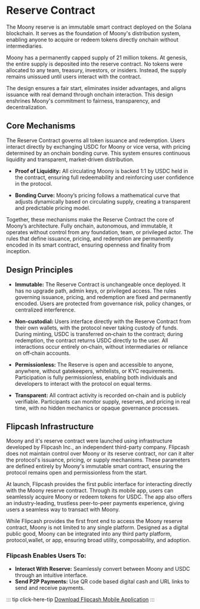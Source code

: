 # Reserve Contract

The Moony reserve is an immutable smart contract deployed on the Solana blockchain. It serves as the foundation of Moony's distribution system, enabling anyone to acquire or redeem tokens directly onchain without intermediaries. 

Moony has a permanently capped supply of 21 million tokens. At genesis, the entire supply is deposited into the reserve contract. No tokens were allocated to any team, treasury, investors, or insiders. Instead, the supply remains unissued until users interact with the contract.

The design ensures a fair start, eliminates insider advantages, and aligns issuance with real demand through onchain interaction. This design enshrines Moony's commitment to fairness, transparency, and decentralization.

## Core Mechanisms

The Reserve Contract governs all token issuance and redemption. Users interact directly by exchanging USDC for Moony or vice versa, with pricing determined by an onchain bonding curve. This system ensures continuous liquidity and transparent, market‑driven distribution.

- **Proof of Liquidity:** All circulating Moony is backed 1:1 by USDC held in the contract, ensuring full redeemability and reinforcing user confidence in the protocol. 

- **Bonding Curve:** Moony’s pricing follows a mathematical curve that adjusts dynamically based on circulating supply, creating a transparent and predictable pricing model.

Together, these mechanisms make the Reserve Contract the core of Moony’s architecture. Fully onchain, autonomous, and immutable, it operates without control from any foundation, team, or privileged actor. The rules that define issuance, pricing, and redemption are permanently encoded in its smart contract, ensuring openness and finality from inception.

## Design Principles

- **Immutable:** The Reserve Contract is unchangeable once deployed. It has no upgrade path, admin keys, or privileged access. The rules governing issuance, pricing, and redemption are fixed and permanently encoded. Users are protected from governance risk, policy changes, or centralized interference.

- **Non-custodial:** Users interface directly with the Reserve Contract from their own wallets, with the protocol never taking custody of funds. During minting, USDC is transferred on‑chain to the contract; during redemption, the contract returns USDC directly to the user. All interactions occur entirely on‑chain, without intermediaries or reliance on off‑chain accounts.

- **Permissionless:** The Reserve is open and accessible to anyone, anywhere, without gatekeepers, whitelists, or KYC requirements. Participation is fully permissionless, enabling both individuals and developers to interact with the protocol on equal terms.

- **Transparent:** All contract activity is recorded on‑chain and is publicly verifiable. Participants can monitor supply, reserves, and pricing in real time, with no hidden mechanics or opaque governance processes.


## Flipcash Infrastructure

Moony and it's reserve contract were launched using infrastructure developed by Flipcash Inc., an independent third-party company. Flipcash does not maintain control over Moony or its reserve contract, nor can it alter the protocol's issuance, pricing, or supply mechanisms. These parameters are defined entirely by Moony's immutable smart contract, ensuring the protocol remains open and permissionless from the start.

At launch, Flipcash provides the first public interface for interacting directly with the Moony reserve contract. Through its mobile app, users can seamlessly acquire Moony or redeem tokens for USDC. The app also offers an industry-leading, trustless peer-to-peer payments experience, giving users a seamless way to transact with Moony.

While Flipcash provides the first front end to access the Moony reserve contract, Moony is not limited to any single platform. Designed as a digital public good, Moony can be integrated into any third party platform, protocol,wallet, or app, ensuring broad utility, composability, and adoption.

### Flipcash Enables Users To:

- **Interact With Reserve:** Seamlessly convert between Moony and USDC through an intuitive interface.
- **Send P2P Payments:** Use QR code based digital cash and URL links to send and receive payments.

::: tip click-here-tip
[Download Flipcash Mobile Application](/resources/community)
:::
